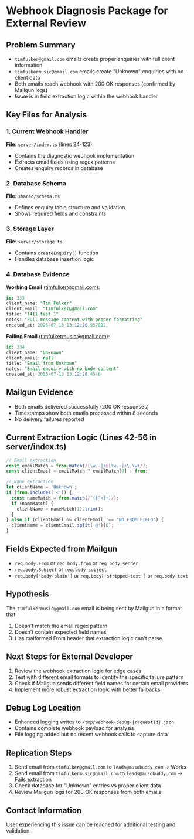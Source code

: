 # Webhook Diagnosis Package for External Review

## Problem Summary
- `timfulker@gmail.com` emails create proper enquiries with full client information
- `timfulkermusic@gmail.com` emails create "Unknown" enquiries with no client data
- Both emails reach webhook with 200 OK responses (confirmed by Mailgun logs)
- Issue is in field extraction logic within the webhook handler

## Key Files for Analysis

### 1. Current Webhook Handler
**File**: `server/index.ts` (lines 24-123)
- Contains the diagnostic webhook implementation
- Extracts email fields using regex patterns
- Creates enquiry records in database

### 2. Database Schema
**File**: `shared/schema.ts`
- Defines enquiry table structure and validation
- Shows required fields and constraints

### 3. Storage Layer
**File**: `server/storage.ts`
- Contains `createEnquiry()` function
- Handles database insertion logic

### 4. Database Evidence
**Working Email** (timfulker@gmail.com):
```sql
id: 333
client_name: "Tim Fulker"
client_email: "timfulker@gmail.com"
title: "1411 test 1"
notes: "Full message content with proper formatting"
created_at: 2025-07-13 13:12:20.957022
```

**Failing Email** (timfulkermusic@gmail.com):
```sql
id: 334
client_name: "Unknown"
client_email: null
title: "Email from Unknown"
notes: "Email enquiry with no body content"
created_at: 2025-07-13 13:12:28.4546
```

## Mailgun Evidence
- Both emails delivered successfully (200 OK responses)
- Timestamps show both emails processed within 8 seconds
- No delivery failures reported

## Current Extraction Logic (Lines 42-56 in server/index.ts)
```javascript
// Email extraction
const emailMatch = from.match(/[\w.-]+@[\w.-]+\.\w+/);
const clientEmail = emailMatch ? emailMatch[0] : from;

// Name extraction
let clientName = 'Unknown';
if (from.includes('<')) {
  const nameMatch = from.match(/^([^<]+)/);
  if (nameMatch) {
    clientName = nameMatch[1].trim();
  }
} else if (clientEmail && clientEmail !== 'NO_FROM_FIELD') {
  clientName = clientEmail.split('@')[0];
}
```

## Fields Expected from Mailgun
- `req.body.From` or `req.body.from` or `req.body.sender`
- `req.body.Subject` or `req.body.subject`
- `req.body['body-plain']` or `req.body['stripped-text']` or `req.body.text`

## Hypothesis
The `timfulkermusic@gmail.com` email is being sent by Mailgun in a format that:
1. Doesn't match the email regex pattern
2. Doesn't contain expected field names
3. Has malformed From header that extraction logic can't parse

## Next Steps for External Developer
1. Review the webhook extraction logic for edge cases
2. Test with different email formats to identify the specific failure pattern
3. Check if Mailgun sends different field names for certain email providers
4. Implement more robust extraction logic with better fallbacks

## Debug Log Location
- Enhanced logging writes to `/tmp/webhook-debug-{requestId}.json`
- Contains complete webhook payload for analysis
- File logging added but no recent webhook calls to capture data

## Replication Steps
1. Send email from `timfulker@gmail.com` to `leads@musobuddy.com` → Works
2. Send email from `timfulkermusic@gmail.com` to `leads@musobuddy.com` → Fails extraction
3. Check database for "Unknown" entries vs proper client data
4. Review Mailgun logs for 200 OK responses from both emails

## Contact Information
User experiencing this issue can be reached for additional testing and validation.